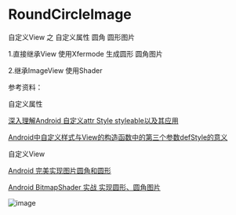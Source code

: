 # RoundCircleImage

自定义View 之 自定义属性 圆角 圆形图片

1.直接继承View 使用Xfermode 生成圆形 圆角图片

2.继承ImageView 使用Shader 

参考资料：

自定义属性

[深入理解Android 自定义attr Style styleable以及其应用](http://www.jianshu.com/p/61b79e7f88fc#)

[Android中自定义样式与View的构造函数中的第三个参数defStyle的意义](http://www.cnblogs.com/angeldevil/p/3479431.html)

自定义View

[ Android 完美实现图片圆角和圆形](http://blog.csdn.net/lmj623565791/article/details/24555655)

[Android BitmapShader 实战 实现圆形、圆角图片](http://blog.csdn.net/lmj623565791/article/details/41967509)

 ![image](https://github.com/bux-git/RoundCircleImage/raw/master/video1.gif)